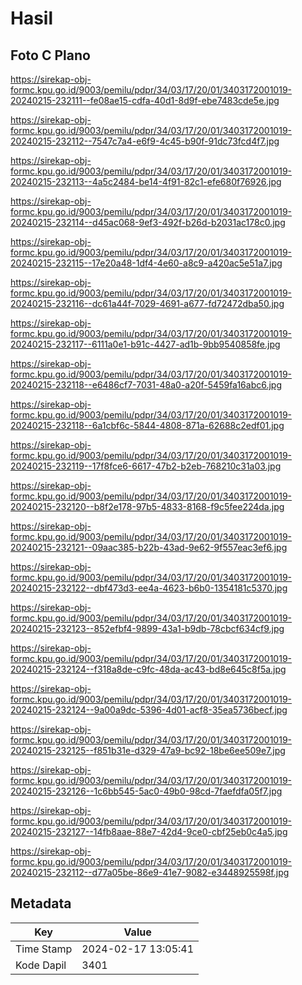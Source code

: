 # Hasil

## Foto C Plano

https://sirekap-obj-formc.kpu.go.id/9003/pemilu/pdpr/34/03/17/20/01/3403172001019-20240215-232111--fe08ae15-cdfa-40d1-8d9f-ebe7483cde5e.jpg

https://sirekap-obj-formc.kpu.go.id/9003/pemilu/pdpr/34/03/17/20/01/3403172001019-20240215-232112--7547c7a4-e6f9-4c45-b90f-91dc73fcd4f7.jpg

https://sirekap-obj-formc.kpu.go.id/9003/pemilu/pdpr/34/03/17/20/01/3403172001019-20240215-232113--4a5c2484-be14-4f91-82c1-efe680f76926.jpg

https://sirekap-obj-formc.kpu.go.id/9003/pemilu/pdpr/34/03/17/20/01/3403172001019-20240215-232114--d45ac068-9ef3-492f-b26d-b2031ac178c0.jpg

https://sirekap-obj-formc.kpu.go.id/9003/pemilu/pdpr/34/03/17/20/01/3403172001019-20240215-232115--17e20a48-1df4-4e60-a8c9-a420ac5e51a7.jpg

https://sirekap-obj-formc.kpu.go.id/9003/pemilu/pdpr/34/03/17/20/01/3403172001019-20240215-232116--dc61a44f-7029-4691-a677-fd72472dba50.jpg

https://sirekap-obj-formc.kpu.go.id/9003/pemilu/pdpr/34/03/17/20/01/3403172001019-20240215-232117--6111a0e1-b91c-4427-ad1b-9bb9540858fe.jpg

https://sirekap-obj-formc.kpu.go.id/9003/pemilu/pdpr/34/03/17/20/01/3403172001019-20240215-232118--e6486cf7-7031-48a0-a20f-5459fa16abc6.jpg

https://sirekap-obj-formc.kpu.go.id/9003/pemilu/pdpr/34/03/17/20/01/3403172001019-20240215-232118--6a1cbf6c-5844-4808-871a-62688c2edf01.jpg

https://sirekap-obj-formc.kpu.go.id/9003/pemilu/pdpr/34/03/17/20/01/3403172001019-20240215-232119--17f8fce6-6617-47b2-b2eb-768210c31a03.jpg

https://sirekap-obj-formc.kpu.go.id/9003/pemilu/pdpr/34/03/17/20/01/3403172001019-20240215-232120--b8f2e178-97b5-4833-8168-f9c5fee224da.jpg

https://sirekap-obj-formc.kpu.go.id/9003/pemilu/pdpr/34/03/17/20/01/3403172001019-20240215-232121--09aac385-b22b-43ad-9e62-9f557eac3ef6.jpg

https://sirekap-obj-formc.kpu.go.id/9003/pemilu/pdpr/34/03/17/20/01/3403172001019-20240215-232122--dbf473d3-ee4a-4623-b6b0-1354181c5370.jpg

https://sirekap-obj-formc.kpu.go.id/9003/pemilu/pdpr/34/03/17/20/01/3403172001019-20240215-232123--852efbf4-9899-43a1-b9db-78cbcf634cf9.jpg

https://sirekap-obj-formc.kpu.go.id/9003/pemilu/pdpr/34/03/17/20/01/3403172001019-20240215-232124--f318a8de-c9fc-48da-ac43-bd8e645c8f5a.jpg

https://sirekap-obj-formc.kpu.go.id/9003/pemilu/pdpr/34/03/17/20/01/3403172001019-20240215-232124--9a00a9dc-5396-4d01-acf8-35ea5736becf.jpg

https://sirekap-obj-formc.kpu.go.id/9003/pemilu/pdpr/34/03/17/20/01/3403172001019-20240215-232125--f851b31e-d329-47a9-bc92-18be6ee509e7.jpg

https://sirekap-obj-formc.kpu.go.id/9003/pemilu/pdpr/34/03/17/20/01/3403172001019-20240215-232126--1c6bb545-5ac0-49b0-98cd-7faefdfa05f7.jpg

https://sirekap-obj-formc.kpu.go.id/9003/pemilu/pdpr/34/03/17/20/01/3403172001019-20240215-232127--14fb8aae-88e7-42d4-9ce0-cbf25eb0c4a5.jpg

https://sirekap-obj-formc.kpu.go.id/9003/pemilu/pdpr/34/03/17/20/01/3403172001019-20240215-232112--d77a05be-86e9-41e7-9082-e3448925598f.jpg


## Metadata

| Key        | Value               |
| ---------- | ------------------- |
| Time Stamp | 2024-02-17 13:05:41 |
| Kode Dapil | 3401                |



